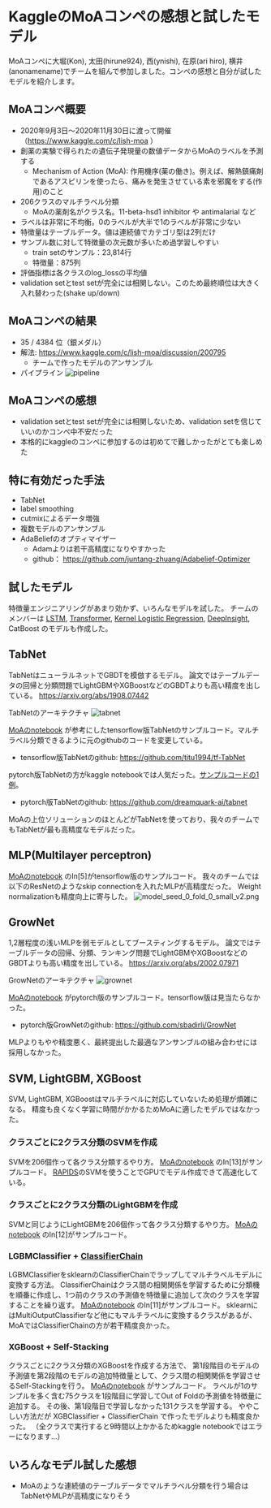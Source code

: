 # KaggleのMoAコンペの感想と試したモデル
MoAコンペに大堀(Kon), 太田(hirune924), 西(ynishi), 在原(ari hiro), 横井(anonamename)でチームを組んで参加しました。コンペの感想と自分が試したモデルを紹介します。

## MoAコンペ概要
- 2020年9月3日〜2020年11月30日に渡って開催（https://www.kaggle.com/c/lish-moa ）
- 創薬の実験で得られたの遺伝子発現量の数値データからMoAのラベルを予測する
	- Mechanism of Action (MoA): 作用機序(薬の働き)。例えば、解熱鎮痛剤であるアスピリンを使ったら、痛みを発生させている素を邪魔をする(作用)のこと
- 206クラスのマルチラベル分類
	- MoAの薬剤名がクラス名。11-beta-hsd1 inhibitor や antimalarial など
- ラベルは非常に不均衡。0のラベルが大半で1のラベルが非常に少ない
- 特徴量はテーブルデータ。値は連続値でカテゴリ型は2列だけ
- サンプル数に対して特徴量の次元数が多いため過学習しやすい
  - train setのサンプル：23,814行
  - 特徴量：875列
- 評価指標は各クラスのlog_lossの平均値
- validation setとtest setが完全には相関しない。このため最終順位は大きく入れ替わった(shake up/down)

## MoAコンペの結果
- 35 / 4384 位（銀メダル）
- 解法: https://www.kaggle.com/c/lish-moa/discussion/200795
	- チームで作ったモデルのアンサンブル
- パイプライン
![pipeline](https://www.googleapis.com/download/storage/v1/b/kaggle-forum-message-attachments/o/inbox%2F2350982%2Fbc8d816ce80c4b07e2cab451d1c30085%2Fmoa.png?generation=1606888296177049&alt=media)

## MoAコンペの感想
- validation setとtest setが完全には相関しないため、validation setを信じていいのかコンペ中不安だった
- 本格的にkaggleのコンペに参加するのは初めてで難しかったがとても楽しめた

## 特に有効だった手法
- TabNet
- label smoothing
- cutmixによるデータ増強
- 複数モデルのアンサンブル
- AdaBeliefのオプティマイザー
    - Adamよりは若干高精度になりやすかった
    - github： https://github.com/juntang-zhuang/Adabelief-Optimizer

## 試したモデル
特徴量エンジニアリングがあまり効かず、いろんなモデルを試した。
チームのメンバーは
[LSTM](https://www.kaggle.com/yxohrxn/lstmclassifier-fit), [Transformer](https://www.kaggle.com/gogo827jz/moa-lstm-pure-transformer-fast-and-not-bad), [Kernel Logistic Regression](https://www.kaggle.com/gogo827jz/kernel-logistic-regression-one-for-206-targets ), [DeepInsight](https://www.kaggle.com/markpeng/deepinsight-efficientnet-b3-noisystudent), CatBoost
のモデルも作成した。


## TabNet
TabNetはニューラルネットでGBDTを模倣するモデル。
論文ではテーブルデータの回帰と分類問題でLightGBMやXGBoostなどのGBDTよりも高い精度を出している。
https://arxiv.org/abs/1908.07442

TabNetのアーキテクチャ
![tabnet](https://github.com/titu1994/tf-TabNet/blob/master/images/TabNet.png?raw=true)

[MoAのnotebook](https://www.kaggle.com/gogo827jz/moa-stacked-tabnet-baseline-tensorflow-2-0 ) が参考にしたtensorflow版TabNetのサンプルコード。マルチラベル分類できるように元のgithubのコードを変更している。
- tensorflow版TabNetのgithub: https://github.com/titu1994/tf-TabNet

pytorch版TabNetの方がkaggle notebookでは人気だった。[サンプルコードの1例](https://www.kaggle.com/hiramcho/moa-tabnet-with-pca-rank-gauss)。
- pytorch版TabNetのgithub: https://github.com/dreamquark-ai/tabnet

MoAの上位ソリューションのほとんどがTabNetを使っており、我々のチームでもTabNetが最も高精度なモデルだった。


## MLP(Multilayer perceptron)
[MoAのnotebook](https://www.kaggle.com/yxohrxn/resnetclassifier-fit ) のIn[5]がtensorflow版のサンプルコード。
我々のチームでは以下のResNetのようなskip connectionを入れたMLPが高精度だった。
Weight normalizationも精度向上に寄与した。
![model_seed_0_fold_0_small_v2.png](model_seed_0_fold_0_small_v2.png )


## GrowNet
1,2層程度の浅いMLPを弱モデルとしてブースティングするモデル。
論文ではテーブルデータの回帰、分類、ランキング問題でLightGBMやXGBoostなどのGBDTよりも高い精度を出している。
https://arxiv.org/abs/2002.07971

GrowNetのアーキテクチャ
![grownet](https://raw.githubusercontent.com/sbadirli/GrowNet/master/Model.png )

[MoAのnotebook](https://www.kaggle.com/anonamename/moa-grownet ) がpytorch版のサンプルコード。tensorflow版は見当たらなかった。

- pytorch版GrowNetのgithub: https://github.com/sbadirli/GrowNet

MLPよりもやや精度悪く、最終提出した最適なアンサンブルの組み合わせには採用しなかった。


## SVM, LightGBM, XGBoost
SVM, LightGBM, XGBoostはマルチラベルに対応していないため処理が煩雑になる。
精度も良くなく学習に時間がかかるためMoAに適したモデルではなかった。

### クラスごとに2クラス分類のSVMを作成
SVMを206個作って各クラス分類するやり方。
[MoAのnotebook](https://www.kaggle.com/anonamename/moa-rapids-svm-seed01 ) のIn[13]がサンプルコード。
[RAPIDS](https://rapids.ai/)のSVMを使うことでGPUでモデル作成できて高速化している。

### クラスごとに2クラス分類のLightGBMを作成
SVMと同じようにLightGBMを206個作って各クラス分類するやり方。
[MoAのnotebook](https://www.kaggle.com/anonamename/moa-lightgbm ) のIn[12]がサンプルコード。

### LGBMClassifier + [ClassifierChain](https://scikit-learn.org/stable/modules/generated/sklearn.multioutput.ClassifierChain.html)
LGBMClassifierをsklearnのClassifierChainでラップしてマルチラベルモデルに変換する方法。
ClassifierChainはクラス間の相関関係を学習するために分類機を順番に作成し、1つ前のクラスの予測値を特徴量に追加して次のクラスを学習することを繰り返す。
[MoAのnotebook](https://www.kaggle.com/anonamename/moa-lgbmclassifier-classifierchain ) のIn[11]がサンプルコード。
sklearnにはMultiOutputClassifierなど他にもマルチラベルに変換するクラスがあるが、MoAではClassifierChainの方が若干精度良かった。

### XGBoost + Self-Stacking
クラスごとに2クラス分類のXGBoostを作成する方法で、
第1段階目のモデルの予測値を第2段階のモデルの追加特徴量として、クラス間の相関関係を学習させるSelf-Stackingを行う。
[MoAのnotebook](https://www.kaggle.com/anonamename/moa-self-stacking-xgboost) がサンプルコード。
ラベルが1のサンプルを多く含む75クラスを1段階目に学習してOut of Foldの予測値を特徴量に追加する。
その後、第1段階目で学習しなかった131クラスを学習する。
ややこしい方法だが XGBClassifier + ClassifierChain で作ったモデルよりも精度良かった。
（全クラスで実行すると9時間以上かかるためkaggle notebookではエラーになります…）


## いろんなモデル試した感想
- MoAのような連続値のテーブルデータでマルチラベル分類を行う場合はTabNetやMLPが高精度になりそう
